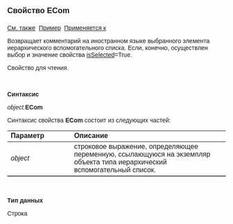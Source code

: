 <html>
<head>
<title>Иерархический вспомогательный список\ECom</title>
</head>

<body>

<p><font size="4" face="Arial"><strong>Свойство ECom<br>
<br>
</strong></font><font face="Arial">
<a href="../AsTreeModalBrowser.html">См. также</a>&nbsp; <u>Пример</u>&nbsp; <a href="../AsTreeModalBrowser.html">
Применяется к</a></font></p>

<p><font face="Arial">Возвращает комментарий на иностранном языке 
выбранного элемента иерархического вспомогательного списка. Если, конечно, 
осуществлен выбор и значение свойства <a href="isSelected.html">isSelected</a>=True.</font></p>

<p><font face="Arial">Свойство для чтения. </font></p>

<p class="label">&nbsp;</p>

<p class="label"><font face="Arial"><b>Синтаксис</b></font></p>

<p><font face="Arial"><em>object.</em><strong>ECom</strong></font></p>

<p><font face="Arial">Синтаксис свойства <strong>ECom</strong>
состоит из следующих частей:</font></p>

<table border="1" cellPadding="5" cols="2" frame="below" rules="rows">
<TBODY>
  <tr vAlign="top">
    <td class="label" width="29%"><font face="Arial"><b>Параметр</b></font></td>
    <td class="label" width="71%"><font face="Arial"><strong>Описание</strong></font></td>
  </tr>
  <tr>
    <td width="29%"><em><font face="Arial">object</font></em></td>
    <td width="71%"><font face="Arial">строковое выражение, 
	определяющее переменную, ссылающуюся на экземпляр объекта типа иерархический 
	вспомогательный список.</font></td>
  </tr>
</TBODY>
</table>

<p class="label">&nbsp;</p>

<p class="label"><font face="Arial"><b>Тип данных</b></font></p>

<p><font face="Arial">Строка</font></p>
</body>
</html>
